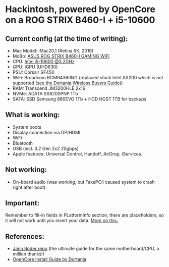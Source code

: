# Hackintosh, powered by OpenCore on a ROG STRIX B460-I + i5-10600

## Current config (at the time of writing):
* Mac Model: iMac20,1 (Retina 5K, 2019)
* MoBo: [ASUS ROG STRIX B460-I GAMING WiFi](https://rog.asus.com/motherboards/rog-strix/rog-strix-b460-i-gaming-model/spec/)
* CPU: [Intel i5-10600 @3.2GHz](https://www.intel.com/content/www/us/en/products/sku/199273/intel-core-i510600-processor-12m-cache-up-to-4-80-ghz/specifications.html)
* GPU: iGPU (UHD630)
* PSU: Corsair SF450
* WiFi: Broadcom BCM94360NG (replaced stock Intel AX200 which is not supported [(see the Dortania Wireless Buyers Guide)](https://dortania.github.io/Wireless-Buyers-Guide/unsupported.html#supported-chipsets))  
* RAM: Transcend JM3200HLE 2x16 
* NVMe: ADATA SX8200PNP 1Tb
* SATA: SSD Samsung 860EVO 1Tb + HDD HGST 1TB for backups

## What is working:
* System boots
* Display connection via DP/HDMI
* WiFi
* Bluetooth
* USB (incl. 3.2 Gen 2x2 20gbps)
* Apple features: Universal Control, Handoff, AirDrop, iServices.

## Not working:
* On-board audio (was working, but FakePCII caused system to crash right after boot).

## Important:

Remember to fill-in fields in PLatformInfo section, there are placeholders, so it will not work until you insert your data. [More on this.](https://github.com/nonfigment/hackpro/wiki/PlatformInfo-placeholders)

## References:

* [Jann Röder repo](https://github.com/roederja/asus-rog-strix-b460I-hackintosh) (the ultimate guide for the same motherboard/CPU, a million thanks!)
* [OpenCore Install Guide by Dortania](https://dortania.github.io/OpenCore-Install-Guide/prerequisites.html)



